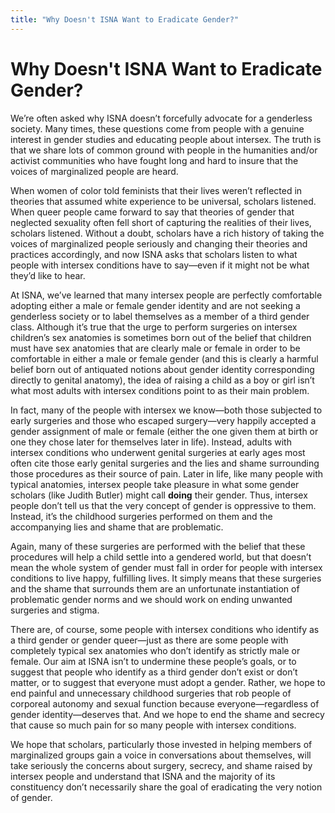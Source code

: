 ```yaml
---
title: "Why Doesn't ISNA Want to Eradicate Gender?"
---
```


# Why Doesn't ISNA Want to Eradicate Gender?

We&#8217;re often asked why <span class="caps">ISNA</span> doesn&#8217;t forcefully advocate for a genderless society. Many times, these questions come from people with a genuine interest in gender studies and educating people about intersex. The truth is that we share lots of common ground with people in the humanities and/or activist communities who have fought long and hard to insure that the voices of marginalized people are heard.  

When women of color told feminists that their lives weren&#8217;t reflected in theories that assumed white experience to be universal, scholars listened. When queer people came forward to say that theories of gender that neglected sexuality often fell short of capturing the realities of their lives, scholars listened. Without a doubt, scholars have a rich history of taking the voices of marginalized people seriously and changing their theories and practices accordingly, and now <span class="caps">ISNA</span> asks that scholars listen to what people with intersex conditions have to say&#8212;even if it might not be what they&#8217;d like to hear.  

At <span class="caps">ISNA</span>, we&#8217;ve learned that many intersex people are perfectly comfortable adopting either a male or female gender identity and are not seeking a genderless society or to label themselves as a member of a third gender class. Although it&#8217;s true that the urge to perform surgeries on intersex children&#8217;s sex anatomies is sometimes born out of the belief that children must have sex anatomies that are clearly male or female in order to be comfortable in either a male or female gender (and this is clearly a harmful belief born out of antiquated notions about gender identity corresponding directly to genital anatomy), the idea of raising a child as a boy or girl isn&#8217;t what most adults with intersex conditions point to as their main problem.  

In fact, many of the people with intersex we know&#8212;both those subjected to early surgeries and those who escaped surgery&#8212;very happily accepted a gender assignment of male or female (either the one given them at birth or one they chose later for themselves later in life). Instead, adults with intersex conditions who underwent genital surgeries at early ages most often cite those early genital surgeries and the lies and shame surrounding those procedures as their source of pain. Later in life, like many people with typical anatomies, intersex people take pleasure in what some gender scholars (like Judith Butler) might call __doing__ their gender. Thus, intersex people don&#8217;t tell us that the very concept of gender is oppressive to them. Instead, it&#8217;s the childhood surgeries performed on them and the accompanying lies and shame that are problematic.  

Again, many of these surgeries are performed with the belief that these procedures will help a child settle into a gendered world, but that doesn&#8217;t mean the whole system of gender must fall in order for people with intersex conditions to live happy, fulfilling lives. It simply means that these surgeries and the shame that surrounds them are an unfortunate instantiation of problematic gender norms and we should work on ending unwanted surgeries and stigma.  

There are, of course, some people with intersex conditions who identify as a third gender or gender queer&#8212;just as there are some people with completely typical sex anatomies who don&#8217;t identify as strictly male or female. Our aim at <span class="caps">ISNA</span> isn&#8217;t to undermine these people&#8217;s goals, or to suggest that people who identify as a third gender don&#8217;t exist or don&#8217;t matter, or to suggest that everyone must adopt a gender. Rather, we hope to end painful and unnecessary childhood surgeries that rob people of corporeal autonomy and sexual function because everyone&#8212;regardless of gender identity&#8212;deserves that. And we hope to end the shame and secrecy that cause so much pain for so many people with intersex conditions.  

We hope that scholars, particularly those invested in helping members of marginalized groups gain a voice in conversations about themselves, will take seriously the concerns about surgery, secrecy, and shame raised by intersex people and understand that <span class="caps">ISNA</span> and the majority of its constituency don&#8217;t necessarily share the goal of eradicating the very notion of gender.